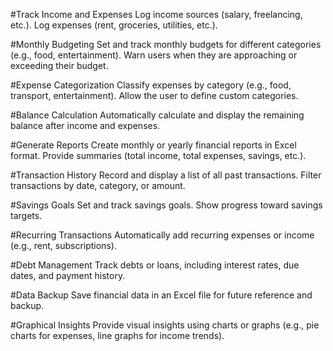 #Track Income and Expenses
Log income sources (salary, freelancing, etc.).
Log expenses (rent, groceries, utilities, etc.).

#Monthly Budgeting
Set and track monthly budgets for different categories (e.g., food, entertainment).
Warn users when they are approaching or exceeding their budget.

#Expense Categorization
Classify expenses by category (e.g., food, transport, entertainment).
Allow the user to define custom categories.

#Balance Calculation
Automatically calculate and display the remaining balance after income and expenses.

#Generate Reports
Create monthly or yearly financial reports in Excel format.
Provide summaries (total income, total expenses, savings, etc.).

#Transaction History
Record and display a list of all past transactions.
Filter transactions by date, category, or amount.

#Savings Goals
Set and track savings goals.
Show progress toward savings targets.

#Recurring Transactions
Automatically add recurring expenses or income (e.g., rent, subscriptions).

#Debt Management
Track debts or loans, including interest rates, due dates, and payment history.

#Data Backup
Save financial data in an Excel file for future reference and backup.

#Graphical Insights
Provide visual insights using charts or graphs (e.g., pie charts for expenses, line graphs for income trends).